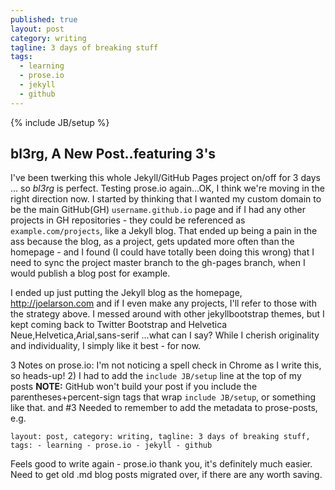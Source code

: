 ```yaml
---
published: true
layout: post
category: writing
tagline: 3 days of breaking stuff
tags: 
  - learning
  - prose.io
  - jekyll
  - github
---
```


{% include JB/setup %}

## bl3rg, A New Post..featuring 3's

I've been twerking this whole Jekyll/GitHub Pages project on/off for 3 days ... so *bl3rg* is perfect. Testing prose.io again...OK, I think we're moving in the right direction now. I started by thinking that I wanted my custom domain to be the main GitHub(GH) `username.github.io` page and if I had any other projects in GH repositories - they could be referenced as `example.com/projects`, like a Jekyll blog. That ended up being a pain in the ass because the blog, as a project, gets updated more often than the homepage - and I found (I could have totally been doing this wrong) that I need to sync the project master branch to the gh-pages branch, when I would publish a blog post for example.

I ended up just putting the Jekyll blog as the homepage, http://joelarson.com and if I even make any projects, I'll refer to those with the strategy above. I messed around with other jekyllbootstrap themes, but I kept coming back to Twitter Bootstrap and Helvetica Neue,Helvetica,Arial,sans-serif ...what can I say? While I cherish originality and individuality, I simply like it best - for now.

3 Notes on prose.io: I'm not noticing a spell check in Chrome as I write this, so heads-up! 2) I had to add the `include JB/setup` line at the top of my posts **NOTE:** GitHub won't build your post if you include the parentheses+percent-sign tags that wrap `include JB/setup`, or something like that. and #3 Needed to remember to add the metadata to prose-posts, e.g.

`layout: post, category: writing, tagline: 3 days of breaking stuff, tags: - learning - prose.io - jekyll - github`  

Feels good to write again - prose.io thank you, it's definitely much easier. Need to get old .md blog posts migrated over, if there are any worth saving.